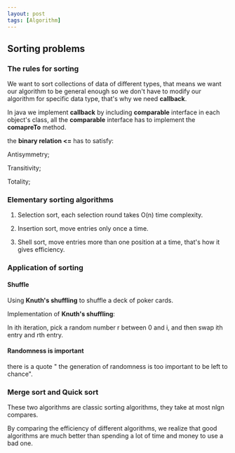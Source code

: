 ```yaml
---
layout: post
tags: [Algorithm]
---
```


## Sorting problems

### The rules for sorting
We want to sort collections of data of different types, that means we want our algorithm to be general enough so we don't have to modify our algorithm for specific data type, that's why we need **callback**.

In java we implement **callback** by including **comparable** interface in each object's class, all the **comparable** interface has to implement the **comapreTo** method.

the **binary relation <=** has to satisfy:

Antisymmetry;

Transitivity;

Totality;

### Elementary sorting algorithms

1) Selection sort, each selection round takes O(n) time complexity.

2) Insertion sort, move entries only once a time.

3) Shell sort, move entries more than one position at a time, that's how it gives efficiency.

### Application of sorting

#### Shuffle

Using **Knuth's shuffling** to shuffle a deck of poker cards.

Implementation of **Knuth's shuffling**:

In ith iteration, pick a random number r between 0 and i, and then swap ith entry and rth entry.

#### Randomness is important

there is a quote " the generation of randomness is too important to be left to chance".

### Merge sort and Quick sort

These two algorithms are classic sorting algorithms, they take at most nlgn compares.


By comparing the efficiency of different algorithms, we realize that good algorithms are much better than spending a lot of time and money to use a bad one.






